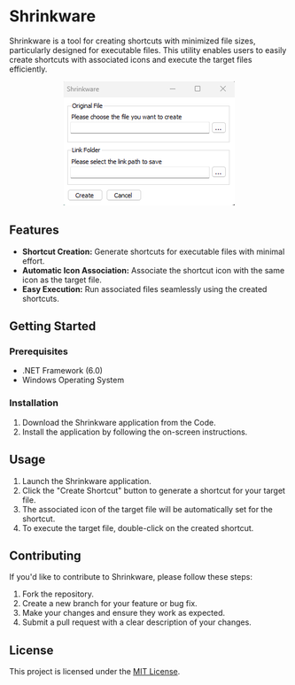 # Shrinkware
Shrinkware is a tool for creating shortcuts with minimized file sizes, particularly designed for executable files. This utility enables users to easily create shortcuts with associated icons and execute the target files efficiently.

<p align="center">
  <img src="assets/image.png"/>
</p>

## Features
- **Shortcut Creation:** Generate shortcuts for executable files with minimal effort.
- **Automatic Icon Association:** Associate the shortcut icon with the same icon as the target file.
- **Easy Execution:** Run associated files seamlessly using the created shortcuts.

## Getting Started

### Prerequisites

- .NET Framework (6.0)
- Windows Operating System

### Installation
1. Download the Shrinkware application from the Code.
2. Install the application by following the on-screen instructions.

## Usage
1. Launch the Shrinkware application.
2. Click the "Create Shortcut" button to generate a shortcut for your target file.
3. The associated icon of the target file will be automatically set for the shortcut.
4. To execute the target file, double-click on the created shortcut.

## Contributing
If you'd like to contribute to Shrinkware, please follow these steps:
1. Fork the repository.
2. Create a new branch for your feature or bug fix.
3. Make your changes and ensure they work as expected.
4. Submit a pull request with a clear description of your changes.

## License
This project is licensed under the [MIT License](LICENSE).
